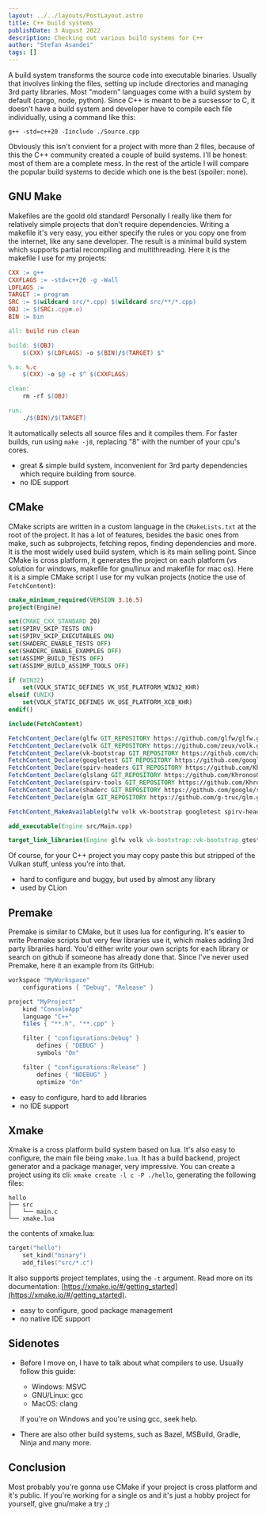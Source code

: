 ```yaml
---
layout: ../../layouts/PostLayout.astro
title: C++ build systems
publishDate: 3 August 2022
description: Checking out various build systems for C++
author: "Stefan Asandei"
tags: []
---
```


A build system transforms the source code into executable binaries. Usually that involves linking the files, setting up include directories and managing 3rd party libraries. Most "modern" languages come with a build system by default (cargo, node, python). Since C++ is meant to be a sucsessor to C, it doesn't have a build system and developer have to compile each file individually, using a command like this:

```shell
g++ -std=c++20 -Iinclude ./Source.cpp
```

Obviously this isn't convient for a project with more than 2 files, because of this the C++ community created a couple of build systems. I'll be honest: most of them are a complete mess. In the rest of the article I will compare the popular build systems to decide which one is the best (spoiler: none).

## GNU Make

Makefiles are the goold old standard! Personally I really like them for relatively simple projects that don't require dependencies. Writing a makefile it's very easy, you either specify the rules or you copy one from the internet, like any sane developer. The result is a minimal build system which supports partial recompiling and multithreading. Here it is the makefile I use for my projects:

```makefile
CXX := g++
CXXFLAGS := -std=c++20 -g -Wall
LDFLAGS :=
TARGET := program
SRC := $(wildcard src/*.cpp) $(wildcard src/**/*.cpp)
OBJ := $(SRC:.cpp=.o)
BIN := bin

all: build run clean

build: $(OBJ)
	$(CXX) $(LDFLAGS) -o $(BIN)/$(TARGET) $^

%.o: %.c
	$(CXX) -o $@ -c $^ $(CXXFLAGS)

clean:
	rm -rf $(OBJ)

run:
	./$(BIN)/$(TARGET)
```

It automatically selects all source files and it compiles them. For faster builds, run using `make -j8`, replacing "8" with the number of your cpu's cores.

- great & simple build system, inconvenient for 3rd party dependencies which require building from source.
- no IDE support

## CMake

CMake scripts are written in a custom language in the `CMakeLists.txt` at the root of the project. It has a lot of features, besides the basic ones from make, such as subprojects, fetching repos, finding dependencies and more. It is the most widely used build system, which is its main selling point. Since CMake is cross platform, it generates the project on each platform (vs solution for windows, makefile for gnu/linux and makefile for mac os). Here it is a simple CMake script I use for my vulkan projects (notice the use of `FetchContent`):

```cmake
cmake_minimum_required(VERSION 3.16.5)
project(Engine)

set(CMAKE_CXX_STANDARD 20)
set(SPIRV_SKIP_TESTS ON)
set(SPIRV_SKIP_EXECUTABLES ON)
set(SHADERC_ENABLE_TESTS OFF)
set(SHADERC_ENABLE_EXAMPLES OFF)
set(ASSIMP_BUILD_TESTS OFF)
set(ASSIMP_BUILD_ASSIMP_TOOLS OFF)

if (WIN32)
    set(VOLK_STATIC_DEFINES VK_USE_PLATFORM_WIN32_KHR)
elseif (UNIX)
    set(VOLK_STATIC_DEFINES VK_USE_PLATFORM_XCB_KHR)
endif()

include(FetchContent)

FetchContent_Declare(glfw GIT_REPOSITORY https://github.com/glfw/glfw.git)
FetchContent_Declare(volk GIT_REPOSITORY https://github.com/zeux/volk.git)
FetchContent_Declare(vk-bootstrap GIT_REPOSITORY https://github.com/charles-lunarg/vk-bootstrap.git)
FetchContent_Declare(googletest GIT_REPOSITORY https://github.com/google/googletest GIT_TAG main)
FetchContent_Declare(spirv-headers GIT_REPOSITORY https://github.com/KhronosGroup/SPIRV-Headers)
FetchContent_Declare(glslang GIT_REPOSITORY https://github.com/KhronosGroup/glslang)
FetchContent_Declare(spirv-tools GIT_REPOSITORY https://github.com/KhronosGroup/SPIRV-Tools)
FetchContent_Declare(shaderc GIT_REPOSITORY https://github.com/google/shaderc GIT_TAG main)
FetchContent_Declare(glm GIT_REPOSITORY https://github.com/g-truc/glm.git)

FetchContent_MakeAvailable(glfw volk vk-bootstrap googletest spirv-headers glslang spirv-tools shaderc glm)

add_executable(Engine src/Main.cpp)

target_link_libraries(Engine glfw volk vk-bootstrap::vk-bootstrap gtest glslang SPIRV-Tools-static shaderc glm)
```

Of course, for your C++ project you may copy paste this but stripped of the Vulkan stuff, unless you're into that.

- hard to configure and buggy, but used by almost any library
- used by CLion

## Premake

Premake is similar to CMake, but it uses lua for configuring. It's easier to write Premake scripts but very few libraries use it, which makes adding 3rd party libraries hard. You'd either write your own scripts for each library or search on github if someone has already done that. Since I've never used Premake, here it an example from its GitHub:

```lua
workspace "MyWorkspace"
    configurations { "Debug", "Release" }

project "MyProject"
    kind "ConsoleApp"
    language "C++"
    files { "**.h", "**.cpp" }

    filter { "configurations:Debug" }
        defines { "DEBUG" }
        symbols "On"

    filter { "configurations:Release" }
        defines { "NDEBUG" }
        optimize "On"
```

- easy to configure, hard to add libraries
- no IDE support

## Xmake

Xmake is a cross platform build system based on lua. It's also easy to configure, the main file being `xmake.lua`. It has a build backend, project generator and a package manager, very impressive. You can create a project using its cli: `xmake create -l c -P ./hello`, generating the following files:

```
hello
├── src
│   └── main.c
└── xmake.lua
```

the contents of xmake.lua:

```lua
target("hello")
    set_kind("binary")
    add_files("src/*.c")
```

It also supports project templates, using the `-t` argument. Read more on its documentation: [https://xmake.io/#/getting_started](https://xmake.io/#/getting_started).

- easy to configure, good package management
- no native IDE support

## Sidenotes

- Before I move on, I have to talk about what compilers to use. Usually follow this guide:

  - Windows: MSVC
  - GNU/Linux: gcc
  - MacOS: clang

  If you're on Windows and you're using gcc, seek help.

- There are also other build systems, such as Bazel, MSBuild, Gradle, Ninja and many more.

## Conclusion

Most probably you're gonna use CMake if your project is cross platform and it's public. If you're working for a single os and it's just a hobby project for yourself, give gnu/make a try ;)
